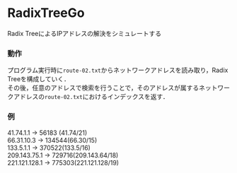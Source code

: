 # RadixTreeGo
Radix TreeによるIPアドレスの解決をシミュレートする

### 動作
プログラム実行時に`route-02.txt`からネットワークアドレスを読み取り，Radix Treeを構成していく．<br>
その後，任意のアドレスで検索を行うことで，そのアドレスが属するネットワークアドレスの`route-02.txt`におけるインデックスを返す．

### 例
41.74.1.1     -> 56183 (41.74/21)<br>
66.31.10.3    -> 134544(66.30/15)<br>
133.5.1.1     -> 370522(133.5/16)<br>
209.143.75.1  -> 729716(209.143.64/18)<br>
221.121.128.1 -> 775303(221.121.128/19)<br>
